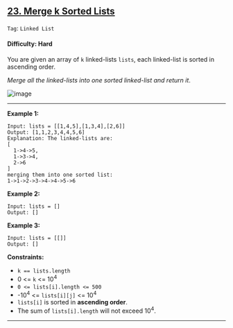 ## [23. Merge k Sorted Lists](https://leetcode.com/problems/merge-k-sorted-lists/)

```Tag```: ```Linked List```

#### Difficulty: Hard

You are given an array of ```k``` linked-lists ```lists```, each linked-list is sorted in ascending order.

_Merge all the linked-lists into one sorted linked-list and return it_.

![image](https://user-images.githubusercontent.com/35042430/224527113-16a2065e-2e16-4c20-872e-904a4de6a0b5.png)

---

__Example 1:__
```
Input: lists = [[1,4,5],[1,3,4],[2,6]]
Output: [1,1,2,3,4,4,5,6]
Explanation: The linked-lists are:
[
  1->4->5,
  1->3->4,
  2->6
]
merging them into one sorted list:
1->1->2->3->4->4->5->6
```

__Example 2:__
```
Input: lists = []
Output: []
```

__Example 3:__
```
Input: lists = [[]]
Output: []
```

__Constraints:__

- ```k == lists.length```
- 0 <= ```k``` <= 10<sup>4</sup>
- ```0 <= lists[i].length <= 500```
- -10<sup>4</sup> <= ```lists[i][j]``` <= 10<sup>4</sup>
- ```lists[i]``` is sorted in __ascending order__.
- The sum of ```lists[i].length``` will not exceed 10<sup>4</sup>.

---

```Python

```
